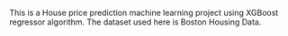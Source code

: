 This is a House price prediction machine learning project using XGBoost regressor algorithm.
The dataset used here is Boston Housing Data.
